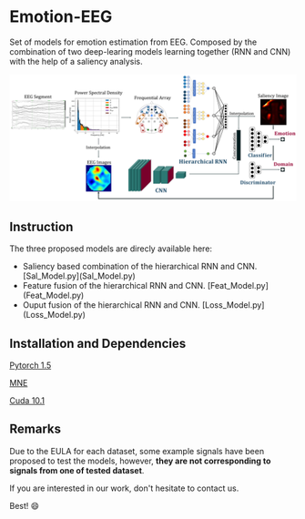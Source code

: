 # Emotion-EEG

Set of models for emotion estimation from EEG. Composed by the combination of two deep-learing models learning together (RNN and CNN) with the help of a saliency analysis. 

![alt text](Model.png "EEMotion - DL model estimating emotion from multi-approach")

## Instruction

The three proposed models are direcly available here:
<ul>
<li>Saliency based combination of the hierarchical RNN and CNN. [Sal_Model.py](Sal_Model.py)</li>
<li>Feature fusion of the hierarchical RNN and CNN. [Feat_Model.py](Feat_Model.py)</li>
<li>Ouput fusion of the hierarchical RNN and CNN. [Loss_Model.py](Loss_Model.py)</li>
</ul> 


## Installation and Dependencies

[Pytorch 1.5](https://pytorch.org/get-started/locally)  

[MNE](https://mne.tools/stable/install/mne_python.html#install-python-and-mne-python)

[Cuda 10.1](https://developer.nvidia.com/cuda-toolkit)

## Remarks

Due to the EULA for each dataset, some example signals have been proposed to test the models, however, **they are not corresponding to signals from one of tested dataset**.

If you are interested in our work, don't hesitate to contact us. 

Best! :smile: 